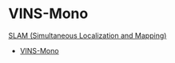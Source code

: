 # VINS-Mono
[SLAM (Simultaneous Localization and Mapping)](../index.md)
- [VINS-Mono](VINS-Mono.md)
